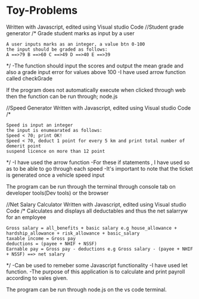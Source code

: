 # Toy-Problems
Written with Javascript, edited using Visual studio Code
//Student grade generator
/*
    Grade student marks as input by a user 
    
    A user inputs marks as an integer, a value btn 0-100
    the input should be graded as follows:
    A ==>79 B ==>60 C ==>49 D ==>40 E ==>39
*/
-The function should input the scores and output the mean grade and also a grade input error for values above 100
-I have used arrow function called checkGrade

If the program does not automatically execute when clicked through web then the function can be run through;
node.js


//Speed Generator
Written with Javascript, edited using Visual studio Code
/*
   
    Speed is input an integer
    the input is enumearated as follows:
    Speed < 70; print OK!
    Speed < 70, deduct 1 point for every 5 km and print total number of demerit point
    suspend licence on more than 12 point
*/
-I have used the arrow function
-For these if statements , I have used so as to be able to go through each speed
-It's important to note that the ticket is generated once a vehicle speed input 

The program can be run through the terminal through  console tab on developer tools(Dev tools) or the browser 


//Net Salary Calculator
Written with Javascript, edited using Visual studio Code
/*
    Calculates and displays all deductables and thus the net salarryw for an employee
    
    Gross salary = all_benefits + basic salary e.g house_allowance + hardship_allowance + risk_allowance + basic_salary
    taxable income = Gross pay
    deductions = (payee + NHIF + NSSF)
    Earnable pay = Gross pay - deductions e.g Gross salary - (payee + NHIF + NSSF) ==> net salary
    
*/
-Can be used to remeber some Javascript functionality
-I have used let function.
-The purpose of this application is to calculate and print payroll according to vales given. 

The program can be run through node.js on the vs code terminal.
